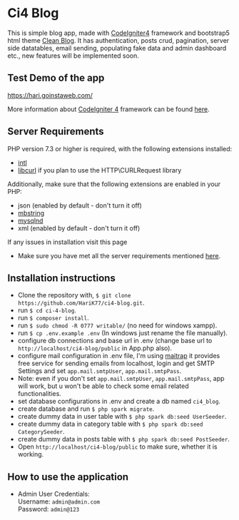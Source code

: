 # Ci4 Blog

This is simple blog app, made with [CodeIgniter4](http://codeigniter.com) framework and bootstrap5 html theme [Clean Blog](https://startbootstrap.com/theme/clean-blog). It has authentication, posts crud, pagination, server side datatables, email sending, populating fake data and admin dashboard etc., new features will be implemented soon.

## Test Demo of the app
https://hari.goinstaweb.com/

More information about [CodeIgniter 4](http://codeigniter.com) framework can be found [here](https://codeigniter4.github.io/userguide/).

## Server Requirements

PHP version 7.3 or higher is required, with the following extensions installed:

- [intl](http://php.net/manual/en/intl.requirements.php)
- [libcurl](http://php.net/manual/en/curl.requirements.php) if you plan to use the HTTP\CURLRequest library

Additionally, make sure that the following extensions are enabled in your PHP:

- json (enabled by default - don't turn it off)
- [mbstring](http://php.net/manual/en/mbstring.installation.php)
- [mysqlnd](http://php.net/manual/en/mysqlnd.install.php)
- xml (enabled by default - don't turn it off)

If any issues in installation visit this page 
- Make sure you have met all the server requirements mentioned [here](https://codeigniter.com/user_guide/intro/requirements.html).

## Installation instructions

- Clone the repository with, `$ git clone https://github.com/HariK77/ci4-blog.git`.
- run `$ cd ci-4-blog`. 
- run `$ composer install`.
- run `$ sudo chmod -R 0777 writable/` (no need for windows xampp). 
- run `$ cp .env.example .env` (In windows just rename the file manually).
- configure db connections and base url in .env (change base url to `http://localhost/ci4-blog/public` in App.php also).
- configure mail configuration in .env file, I'm using [maitrap](https://mailtrap.io) it provides free service for sending emails from localhost, login and get SMTP Settings and set `app.mail.smtpUser`, `app.mail.smtpPass`.
- Note: even if you don't set `app.mail.smtpUser`, `app.mail.smtpPass`, app will work, but u won't be able to check some email related functionalities.
- set database configurations in .env and create a db named `ci4_blog`.
- create database and run `$ php spark migrate`.
- create dummy data in user table with `$ php spark db:seed UserSeeder`.
- create dummy data in category table with `$ php spark db:seed CategorySeeder`.
- create dummy data in posts table with `$ php spark db:seed PostSeeder`.
- Open `http://localhost/ci4-blog/public` to make sure, whether it is working.

## How to use the application

- Admin User Credentials: <br>
    Username: `admin@admin.com`<br>
    Password: `admin@123`

